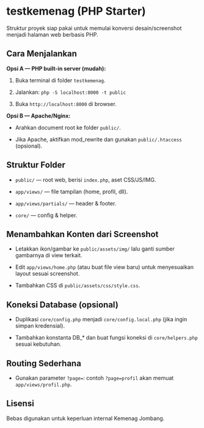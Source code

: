 # testkemenag (PHP Starter)


Struktur proyek siap pakai untuk memulai konversi desain/screenshot menjadi halaman web berbasis PHP.


## Cara Menjalankan

**Opsi A — PHP built-in server (mudah):**

1. Buka terminal di folder `testkemenag`.

2. Jalankan: `php -S localhost:8000 -t public`

3. Buka `http://localhost:8000` di browser.


**Opsi B — Apache/Nginx:**

- Arahkan document root ke folder `public/`.

- Jika Apache, aktifkan mod_rewrite dan gunakan `public/.htaccess` (opsional).


## Struktur Folder

- `public/` — root web, berisi `index.php`, aset CSS/JS/IMG.

- `app/views/` — file tampilan (home, profil, dll).

- `app/views/partials/` — header & footer.

- `core/` — config & helper.


## Menambahkan Konten dari Screenshot

- Letakkan ikon/gambar ke `public/assets/img/` lalu ganti sumber gambarnya di view terkait.

- Edit `app/views/home.php` (atau buat file view baru) untuk menyesuaikan layout sesuai screenshot.

- Tambahkan CSS di `public/assets/css/style.css`.


## Koneksi Database (opsional)

- Duplikasi `core/config.php` menjadi `core/config.local.php` (jika ingin simpan kredensial).

- Tambahkan konstanta DB_* dan buat fungsi koneksi di `core/helpers.php` sesuai kebutuhan.


## Routing Sederhana

- Gunakan parameter `?page=`: contoh `?page=profil` akan memuat `app/views/profil.php`.


## Lisensi

Bebas digunakan untuk keperluan internal Kemenag Jombang.

